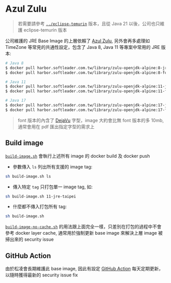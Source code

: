 # Azul Zulu

> 若需要請參考 [`../eclipse-temurin`](../eclipse-temurin) 版本，且從 Java 21 以後，公司也只維護 eclipse-temurin 版本

公司維護的 JRE Base Image 的上層依賴了 [Azul Zulu](https://www.azul.com/products/zulu-enterprise/jdk-comparison-matrix/), 另外會再多處理如 TimeZone 等常見的共通性設定，包含了 Java 8, Java 11 等專案中常用的 JRE 版本:

```sh
# Java 8
$ docker pull harbor.softleader.com.tw/library/zulu-openjdk-alpine:8-jre-taipei
$ docker pull harbor.softleader.com.tw/library/zulu-openjdk-alpine:8-font-jre-taipei

# Java 11
$ docker pull harbor.softleader.com.tw/library/zulu-openjdk-alpine:11-jre-taipei
$ docker pull harbor.softleader.com.tw/library/zulu-openjdk-alpine:11-font-jre-taipei

# Java 17
$ docker pull harbor.softleader.com.tw/library/zulu-openjdk-alpine:17-jre-taipei
$ docker pull harbor.softleader.com.tw/library/zulu-openjdk-alpine:17-font-jre-taipei
```

> font 版本的內含了 [DejaVu](https://dejavu-fonts.github.io/) 字型，image 大約會比無 font 版本的多 10mb, 通常會用在 pdf 匯出指定字型的需求上

## Build image

[`build-image.sh`](./build-image.sh) 會執行上述所有 image 的 docker build 及 docker push

- 參數傳入 `ls` 列出所有支援的 image tag:

```sh
sh build-image.sh ls
```

- 傳入特定 `tag` 只打包單一 image tag, 如:

```sh
sh build-image.sh 11-jre-taipei
```

- 什麼都不傳入打包所有 tag:

```sh
sh build-image.sh
```

[`build-image-no-cache.sh`](./build-image-no-cache.sh) 的用法跟上面完全一樣，只差別在打包的過程中不會參考 docker layer cache, 通常用於強制更新 base image 來解決上層 image 被掃出來的 security issue

## GitHub Action

由於松凌會長期維護此 base image, 因此有設定 [GitHub Action](../.github/workflows) 每天定期更新，以隨時獲得最新的 security issue fix
